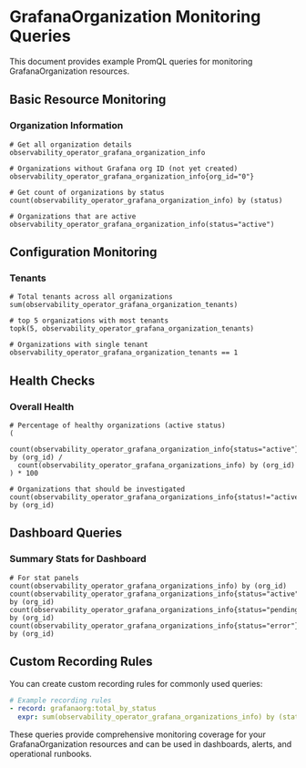# GrafanaOrganization Monitoring Queries

This document provides example PromQL queries for monitoring GrafanaOrganization resources.

## Basic Resource Monitoring

### Organization Information
```promql
# Get all organization details
observability_operator_grafana_organization_info

# Organizations without Grafana org ID (not yet created)
observability_operator_grafana_organization_info{org_id="0"}

# Get count of organizations by status
count(observability_operator_grafana_organization_info) by (status)

# Organizations that are active
observability_operator_grafana_organization_info(status="active")
```

## Configuration Monitoring

### Tenants
```promql
# Total tenants across all organizations
sum(observability_operator_grafana_organization_tenants)

# top 5 organizations with most tenants
topk(5, observability_operator_grafana_organization_tenants)

# Organizations with single tenant
observability_operator_grafana_organization_tenants == 1
```

## Health Checks

### Overall Health
```promql
# Percentage of healthy organizations (active status)
(
  count(observability_operator_grafana_organization_info{status="active"}) by (org_id) /
  count(observability_operator_grafana_organizations_info) by (org_id)
) * 100

# Organizations that should be investigated
count(observability_operator_grafana_organizations_info{status!="active"}) by (org_id)
```

## Dashboard Queries

### Summary Stats for Dashboard
```promql
# For stat panels
count(observability_operator_grafana_organizations_info) by (org_id)
count(observability_operator_grafana_organizations_info{status="active"}) by (org_id)
count(observability_operator_grafana_organizations_info{status="pending"}) by (org_id)
count(observability_operator_grafana_organizations_info{status="error"}) by (org_id)
```

## Custom Recording Rules

You can create custom recording rules for commonly used queries:

```yaml
# Example recording rules
- record: grafanaorg:total_by_status
  expr: sum(observability_operator_grafana_organizations_info) by (status)
```

These queries provide comprehensive monitoring coverage for your GrafanaOrganization resources and can be used in dashboards, alerts, and operational runbooks.
